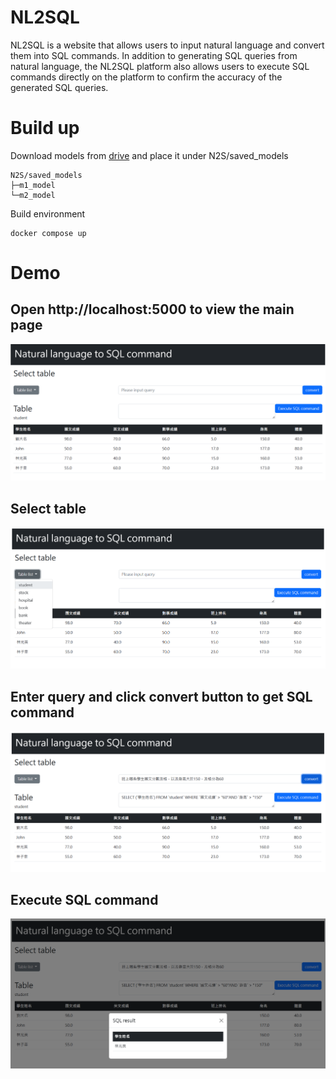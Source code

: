 # NL2SQL
NL2SQL is a website that allows users to input natural language and convert them into SQL commands. In addition to generating SQL queries from natural language, the NL2SQL platform also allows users to execute SQL commands directly on the platform to confirm the accuracy of the generated SQL queries.

# Build up
Download models from [drive](https://drive.google.com/drive/folders/1GC0JHVyxUzjJQrjeL3Fd1H7k9fvcyKjy?usp=sharing) and place it under N2S/saved_models
```
N2S/saved_models
├─m1_model
└─m2_model
```
Build environment
```
docker compose up
```


# Demo
Open http://localhost:5000 to view the main page
--
![](./demo_pictures/main.png)

Select table
--
![](./demo_pictures/tables.png)

Enter query and click convert button to get SQL command
--
![](./demo_pictures/convert.png)

Execute SQL command
--
![](./demo_pictures/result.png)



